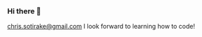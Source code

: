 ### Hi there 👋
chris.sotirake@gmail.com
I look forward to learning how to code!

<!--
**chris-sotirake/chris-sotirake** is a ✨ _special_ ✨ repository because its `README.md` (this file) appears on your GitHub profile.

Here are some ideas to get you started:

- 🔭 I’m currently working on my prework
- 🌱 I’m currently learning how to code
- 👯 I’m looking to collaborate on future projects
- 🤔 I’m looking for help with coding lessons
- 💬 Ask me about 
- 📫 How to reach me: chris.sotirake@gmail.com
- 😄 Pronouns: he/him/his
- ⚡ Fun fact: I just had my frist child
-->
